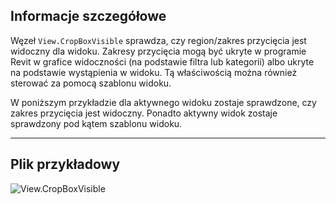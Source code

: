 ## Informacje szczegółowe
Węzeł `View.CropBoxVisible` sprawdza, czy region/zakres przycięcia jest widoczny dla widoku. Zakresy przycięcia mogą być ukryte w programie Revit w grafice widoczności (na podstawie filtra lub kategorii) albo ukryte na podstawie wystąpienia w widoku. Tą właściwością można również sterować za pomocą szablonu widoku.

W poniższym przykładzie dla aktywnego widoku zostaje sprawdzone, czy zakres przycięcia jest widoczny. Ponadto aktywny widok zostaje sprawdzony pod kątem szablonu widoku.
___
## Plik przykładowy

![View.CropBoxVisible](./Revit.Elements.Views.View.CropBoxVisible_img.jpg)
